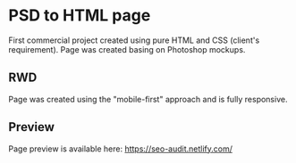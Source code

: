 # PSD to HTML page

First commercial project created using pure HTML and CSS (client's requirement). Page was created basing on Photoshop mockups.

## RWD

Page was created using the "mobile-first" approach and is fully responsive.

## Preview

Page preview is available here: https://seo-audit.netlify.com/
